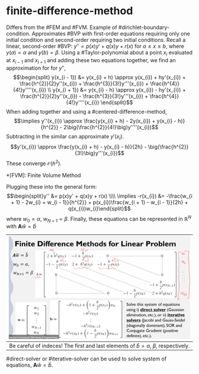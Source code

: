 # finite-difference-method

Differs from the #FEM and #FVM.
Example of #dirichlet-boundary-condition.
Approximates #BVP with first-order equations requiring only one initial condition and second-order requiring two initial conditions.
Recall a linear, second-order #BVP: $y'' = p(x)y' + q(x)y + r(x)~\text{for}~a \leq x \leq b$, where $y(a) = \alpha$ and $y(b) = \beta$.
Using a #Taylor-polynomial about a point $x_{i}$ evaluated at $x_{i - 1}$ and $x_{i +1}$ and adding these two equations together, we find an approximation for for $y''$, $$\begin{split}
y(x_{i - 1}) &= y(x_{i} + h) \approx y(x_{i}) + hy'(x_{i}) + \frac{h^{2}}{2}y''(x_{i}) + \frac{h^{3}}{3!}y'''(x_{i}) + \frac{h^{4}}{4!}y''''(x_{i}) \\
y(x_{i + 1}) &= y(x_{i} - h) \approx y(x_{i}) - hy'(x_{i}) + \frac{h^{2}}{2}y''(x_{i}) - \frac{h^{3}}{3!}y'''(x_{i}) + \frac{h^{4}}{4!}y''''(x_{i})
\end{split}$$ When adding together and using a #centered-difference-method, $$\implies y''(x_{i}) \approx \frac{y(x_{i} + h) - 2y(x_{i}) + y(x_{i} - h)}{h^{2}} - 2\big(\frac{h^{2}}{4!}\big)y''''(x_{i})$$ Subtracting in the similar can approximate $y'(x_{i})$. $$y'(x_{i}) \approx \frac{y(x_{i} + h) - y(x_{i} - h)}{2h} - \big(\frac{h^{2}}{3!}\big)y'''(x_{i})$$ These converge $\mathscr{O}(h^{2})$.

*[FVM]: Finite Volume Method

Plugging these into the general form: $$\begin{split}y'' &= p(x)y' + q(x)y + r(x) \\\\ \implies -r(x_{i}) &= -\frac{w_{i + 1} - 2w_{i} + w_{i - 1}}{h^{2}} + p(x_{i})\frac{w_{i + 1} - w_{i - 1}}{2h} + q(x_{i})w_{i}\end{split}$$ where $w_{0} = \alpha,~w_{N+1} = \beta$. Finally, these equations can be represented in $\mathbb{R}^{N}$ with $\mathbf{A}\hat{w} = \hat{b}$

| ![](../../../attachments/engr-704-001-partial-differential-equations/finite_difference_algorithm_explained_211013_173201_EST.png) |
|:--:|
| Be careful of indeces! The first and last elements of $\hat{b} = \alpha,~\beta$, respectively. |

#direct-solver or #iterative-solver can be used to solve system of equations, $\mathbf{A}\hat{w} = \hat{b}$.
